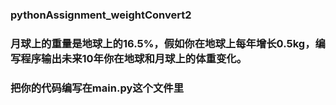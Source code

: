 ### pythonAssignment_weightConvert2
### 月球上的重量是地球上的16.5%，假如你在地球上每年增长0.5kg，编写程序输出未来10年你在地球和月球上的体重变化。
### 把你的代码编写在main.py这个文件里
